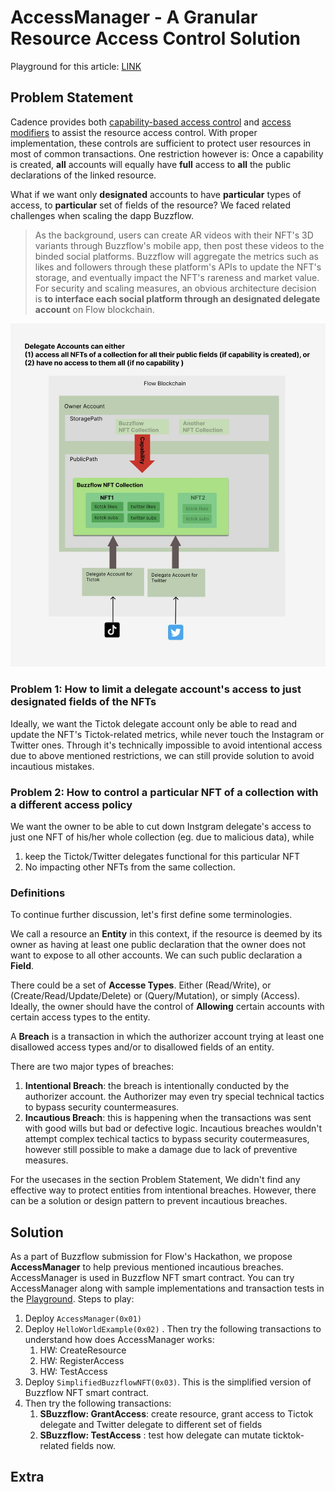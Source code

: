 # AccessManager - A Granular Resource Access Control Solution 



Playground for this article: [LINK](https://play.flow.com/000db34a-81ee-4709-9d39-948bf953138d)

## Problem Statement


Cadence provides both [capability-based access control](https://developers.flow.com/cadence/language/capability-based-access-control) and [access modifiers](https://developers.flow.com/cadence/language/access-control) to assist the resource access control. With proper implementation, these controls are sufficient to protect user resources in most of common transactions. One restriction however is: Once a capability is created, **all** accounts will equally have **full** access to **all** the public declarations of the linked resource.

What if we want only **designated** accounts to have **particular** types of access, to **particular** set of fields of the resource?  We faced related challenges when scaling the dapp Buzzflow. 

> As the background, users can create AR videos with their NFT's 3D variants through Buzzflow's mobile app, then post these videos to the binded social platforms. Buzzflow will aggregate the metrics such as likes and followers through these platform's APIs to update the NFT's storage, and eventually impact the NFT's rareness and market value. For security and scaling measures, an obvious architecture decision is **to interface each social platform through an designated delegate account** on Flow blockchain.

![AccessOrig](AccessOrig.jpg)

### Problem 1: How to limit a delegate account's access to just designated fields of the NFTs

Ideally, we want the Tictok delegate account only be able to read and update the NFT's Tictok-related metrics, while never touch the Instagram or Twitter ones. Through it's technically impossible to avoid intentional access due to above mentioned restrictions, we can still provide solution to avoid incautious mistakes. 

### Problem 2: How to control a particular NFT of a collection with a different access policy

We want the owner to be able to cut down Instgram delegate's access to just one NFT of his/her whole collection (eg. due to malicious data), while

1. keep the Tictok/Twitter delegates functional for this particular NFT
2. No impacting other NFTs from the same collection. 



### Definitions

To continue further discussion, let's first define some terminologies.

We call a resource an **Entity** in this context, if the resource is deemed by its owner as having at least one public declaration that the owner does not want to expose to all other accounts. We can such public declaration a **Field**.

There could be a set of **Accesse Types**. Either (Read/Write), or (Create/Read/Update/Delete) or (Query/Mutation), or simply (Access). Ideally, the owner should have the control of **Allowing** certain accounts with certain access types to the entity.

A **Breach** is a transaction in which the authorizer account trying at least one disallowed access types and/or to disallowed fields of an entity.

There are two major types of breaches:

1. **Intentional Breach**: the breach is intentionally conducted by the authorizer account. the Authorizer may even try special technical tactics to bypass security countermeasures.
2. **Incautious Breach**: this is happening when the transactions was sent with good wills but bad or defective logic. Incautious breaches wouldn't attempt complex techical tactics to bypass security coutermeasures, however still possible to make a damage due to lack of preventive measures.

For the usecases in the section Problem Statement, We didn't find any effective way to protect entities from intentional breaches. However, there can be a solution or design pattern to prevent incautious breaches.

## Solution

As a part of Buzzflow submission for Flow's Hackathon, we propose **AccessManager** to help previous mentioned incautious breaches. AccessManager is used in Buzzflow NFT smart contract. You can try AccessManager along with sample implementations and transaction tests in the [Playground](https://play.flow.com/87a940a4-33cb-41e3-94c1-80cb71c35bfe). Steps to play:

1. Deploy `AccessManager(0x01)`
2. Deploy `HelloWorldExample(0x02)` . Then  try the following transactions to understand how does AccessManager works:
   1. HW: CreateResource
   2. HW: RegisterAccess
   3. HW: TestAccess
3. Deploy `SimplifiedBuzzflowNFT(0x03)`. This is the simplified version of Buzzflow NFT smart contract.  
4. Then  try the following transactions:
   1. **SBuzzflow: GrantAccess**: create resource, grant access to Tictok delegate and Twitter delegate to different set of fields
   2. **SBuzzflow: TestAccess** : test how delegate can mutate ticktok-related fields now.

## Extra